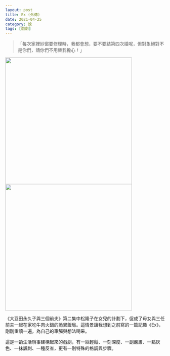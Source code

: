 ```yaml
---
layout: post
title: Ex (外傳)
date: 2021-04-25
category: 說
tags: [戲劇]
---
```



> 「每次家裡紗窗要修理時，我都會想，要不要結第四次婚呢，但對象絕對不是你們，請你們不用替我擔心！」
 
<img src="/blog/assets/images/2021/ex1.jpg" style="width:400px"/>
<img src="/blog/assets/images/2021/ex2.jpg" style="width:400px"/>

<!--more-->

《大豆田永久子與三個前夫》第二集中松隆子在女兒的計劃下，促成了母女與三任前夫一起在家吃牛肉火鍋的詭異飯局。這情景讓我想到之前寫的一篇記趣《Ex》，剛剛重讀一遍，為自己的筆觸與想法喝采。

這是一齣生活瑣事建構起來的戲劇，有一絲輕鬆、一刻深度、一副嚴肅、一點灰色、一抹諷刺、一種反省，更有一別特殊的格調與步驟。
